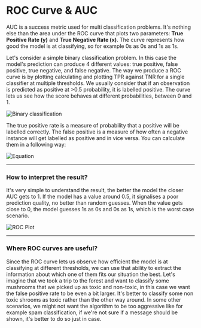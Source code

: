 # ROC Curve & AUC
AUC is a success metric used for multi classification problems. It's nothing else than the area under the ROC curve that plots two parameters: **True Positive Rate (y)** and **True Negative Rate (x)**. The curve represents how good the model is at classifying, so for example 0s as 0s and 1s as 1s.

Let's consider a simple binary classification problem. In this case the model's prediction can produce 4 different values:  true positive, false positive, true negative, and false negative. The way we produce a ROC curve is by plotting calculating and plotting TPR against TNR for a single classifier at multiple thresholds. We usually consider that if an observation is predicted as positive at >0.5 probability, it is labelled positive. The curve lets us see how the score behaves at different probabilities, between 0 and 1.

![Binary classification](https://i.imgur.com/sMmIVfv.png)

The true positive rate is a measure of probability that a positive will be labelled correctly. The false positive is a measure of how often a negative instance will get labelled as positive and in vice versa. You can calculate them in a following way:



 ![Equation](https://i.imgur.com/YMTIvxH.png)





---

### How to interpret the result?

It's very simple to understand the result, the better the model the closer AUC gets to 1. If the model has a value around 0.5, it signalises a poor prediction quality, no better than random guesses. When the value gets close to 0, the model guesses 1s as 0s and 0s as 1s, which is the worst case scenario.



![ROC Plot](https://i.imgur.com/tOjgNKF.png)

---

### Where ROC curves are useful?

Since the ROC curve lets us observe how efficient the model is at classifying at different thresholds, we can use that ability to extract the information about which one of them fits our situation the best. Let's imagine that we took a trip to the forest and want to classify some mushrooms that we picked up as toxic and non-toxic, in this case we want the false positive rate to be even a bit larger. It's better to classify some non toxic shrooms as toxic rather than the other way around. In some other scenarios, we might not want the algorithm to be too aggressive like for example spam classification, if we're not sure if a message should be shown, it's better to do so just in case.

